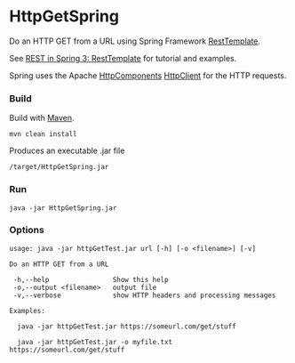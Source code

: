 # HttpGetSpring
Do an HTTP GET from a URL using Spring Framework [RestTemplate](https://docs.spring.io/spring/docs/current/javadoc-api/index.html?org/springframework/web/client/RestTemplate.html).

See [REST in Spring 3: RestTemplate](https://spring.io/blog/2009/03/27/rest-in-spring-3-resttemplate) for tutorial and examples.

Spring uses the Apache [HttpComponents](http://hc.apache.org/) [HttpClient](http://hc.apache.org/httpcomponents-client-ga/index.html) for the HTTP requests.

### Build

Build with [Maven](https://maven.apache.org/).

```
mvn clean install
```

Produces an executable .jar file

```
/target/HttpGetSpring.jar
```


### Run

```
java -jar HttpGetSpring.jar
```


### Options

```
usage: java -jar httpGetTest.jar url [-h] [-o <filename>] [-v]

Do an HTTP GET from a URL

 -h,--help                Show this help
 -o,--output <filename>   output file
 -v,--verbose             show HTTP headers and processing messages

Examples:

  java -jar httpGetTest.jar https://someurl.com/get/stuff

  java -jar httpGetTest.jar -o myfile.txt https://someurl.com/get/stuff
```
